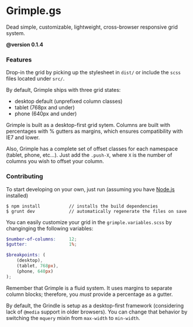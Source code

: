 Grimple.gs
===

Dead simple, customizable, lightweight, cross-browser responsive grid system.

**@version 0.1.4**

### Features

Drop-in the grid by picking up the stylesheet in `dist/` or include the `scss` files located under `src/`.

By default, Grimple ships with three grid states:

- desktop default (unprefixed column classes)
- tablet (768px and under)
- phone (640px and under)

Grimple is built as a desktop-first grid sytem. Columns are built with percentages with % gutters as margins, which ensures compatibility with IE7 and lower.

Also, Grimple has a complete set of offset classes for each namespace (tablet, phone, etc...). Just add the `.push-X`, where `X` is the number of columns you wish to offset your column.

### Contributing

To start developing on your own, just run (assuming you have [Node.js](https://nodejs.org/) installed)

```
$ npm install           // installs the build dependencies
$ grunt dev             // automatically regenerate the files on save
```

You can easily customize your grid in the `grimple.variables.scss` by changinging the following variables:

```scss
$number-of-columns:     12;
$gutter:                1%;

$breakpoints: (
	(desktop),
	(tablet, 768px),
	(phone, 640px)
);
```

Remember that Grimple is a fluid system. It uses margins to separate column blocks; therefore, you _must_ provide a percentage as a gutter.

By default, the Grindle is setup as a desktop-first framework (considering lack of `@media` support in older browsers). You can change that behavior by switching the `mquery` mixin from `max-width` to `min-width`.